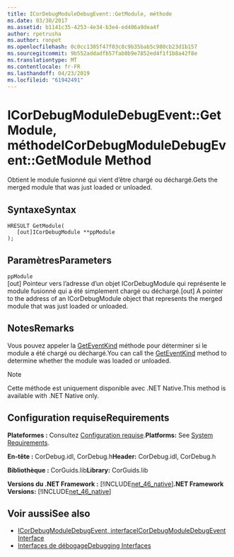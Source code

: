 ```yaml
---
title: ICorDebugModuleDebugEvent::GetModule, méthode
ms.date: 03/30/2017
ms.assetid: b1141c35-4253-4e34-b3e4-ed406a9dea4f
author: rpetrusha
ms.author: ronpet
ms.openlocfilehash: 0c0cc1305f47f03c8c9b35bab5c980cb23d1b157
ms.sourcegitcommit: 9b552addadfb57fab0b9e7852ed4f1f1b8a42f8e
ms.translationtype: MT
ms.contentlocale: fr-FR
ms.lasthandoff: 04/23/2019
ms.locfileid: "61942491"
---
```

# <a name="icordebugmoduledebugeventgetmodule-method"></a><span data-ttu-id="42612-102">ICorDebugModuleDebugEvent::GetModule, méthode</span><span class="sxs-lookup"><span data-stu-id="42612-102">ICorDebugModuleDebugEvent::GetModule Method</span></span>
<span data-ttu-id="42612-103">Obtient le module fusionné qui vient d’être chargé ou déchargé.</span><span class="sxs-lookup"><span data-stu-id="42612-103">Gets the merged module that was just loaded or unloaded.</span></span>  
  
## <a name="syntax"></a><span data-ttu-id="42612-104">Syntaxe</span><span class="sxs-lookup"><span data-stu-id="42612-104">Syntax</span></span>  
  
```  
HRESULT GetModule(  
   [out]ICorDebugModule **ppModule  
);  
```  
  
## <a name="parameters"></a><span data-ttu-id="42612-105">Paramètres</span><span class="sxs-lookup"><span data-stu-id="42612-105">Parameters</span></span>  
 `ppModule`  
 <span data-ttu-id="42612-106">[out] Pointeur vers l’adresse d’un objet ICorDebugModule qui représente le module fusionné qui a été simplement chargé ou déchargé.</span><span class="sxs-lookup"><span data-stu-id="42612-106">[out] A pointer to the address of an ICorDebugModule object that represents the merged module that was just loaded or unloaded.</span></span>  
  
## <a name="remarks"></a><span data-ttu-id="42612-107">Notes</span><span class="sxs-lookup"><span data-stu-id="42612-107">Remarks</span></span>  
 <span data-ttu-id="42612-108">Vous pouvez appeler la [GetEventKind](../../../../docs/framework/unmanaged-api/debugging/icordebugdebugevent-geteventkind-method.md) méthode pour déterminer si le module a été chargé ou déchargé.</span><span class="sxs-lookup"><span data-stu-id="42612-108">You can call the [GetEventKind](../../../../docs/framework/unmanaged-api/debugging/icordebugdebugevent-geteventkind-method.md) method to determine whether the module was loaded or unloaded.</span></span>  
  
> [!NOTE]
>  <span data-ttu-id="42612-109">Cette méthode est uniquement disponible avec .NET Native.</span><span class="sxs-lookup"><span data-stu-id="42612-109">This method is available with .NET Native only.</span></span>  
  
## <a name="requirements"></a><span data-ttu-id="42612-110">Configuration requise</span><span class="sxs-lookup"><span data-stu-id="42612-110">Requirements</span></span>  
 <span data-ttu-id="42612-111">**Plateformes :** Consultez [Configuration requise](../../../../docs/framework/get-started/system-requirements.md).</span><span class="sxs-lookup"><span data-stu-id="42612-111">**Platforms:** See [System Requirements](../../../../docs/framework/get-started/system-requirements.md).</span></span>  
  
 <span data-ttu-id="42612-112">**En-tête :** CorDebug.idl, CorDebug.h</span><span class="sxs-lookup"><span data-stu-id="42612-112">**Header:** CorDebug.idl, CorDebug.h</span></span>  
  
 <span data-ttu-id="42612-113">**Bibliothèque :** CorGuids.lib</span><span class="sxs-lookup"><span data-stu-id="42612-113">**Library:** CorGuids.lib</span></span>  
  
 <span data-ttu-id="42612-114">**Versions du .NET Framework :** [!INCLUDE[net_46_native](../../../../includes/net-46-native-md.md)]</span><span class="sxs-lookup"><span data-stu-id="42612-114">**.NET Framework Versions:** [!INCLUDE[net_46_native](../../../../includes/net-46-native-md.md)]</span></span>  
  
## <a name="see-also"></a><span data-ttu-id="42612-115">Voir aussi</span><span class="sxs-lookup"><span data-stu-id="42612-115">See also</span></span>

- [<span data-ttu-id="42612-116">ICorDebugModuleDebugEvent, interface</span><span class="sxs-lookup"><span data-stu-id="42612-116">ICorDebugModuleDebugEvent Interface</span></span>](../../../../docs/framework/unmanaged-api/debugging/icordebugmoduledebugevent-interface.md)
- [<span data-ttu-id="42612-117">Interfaces de débogage</span><span class="sxs-lookup"><span data-stu-id="42612-117">Debugging Interfaces</span></span>](../../../../docs/framework/unmanaged-api/debugging/debugging-interfaces.md)
